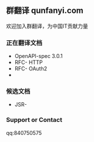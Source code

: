 ## 群翻译 qunfanyi.com


欢迎加入群翻译，为中国IT贡献力量

### 正在翻译文档
* OpenAPI-spec 3.0.1
* RFC- HTTP
* RFC- OAuth2
* 

### 候选文档
* JSR-



### Support or Contact
qq:840750575
